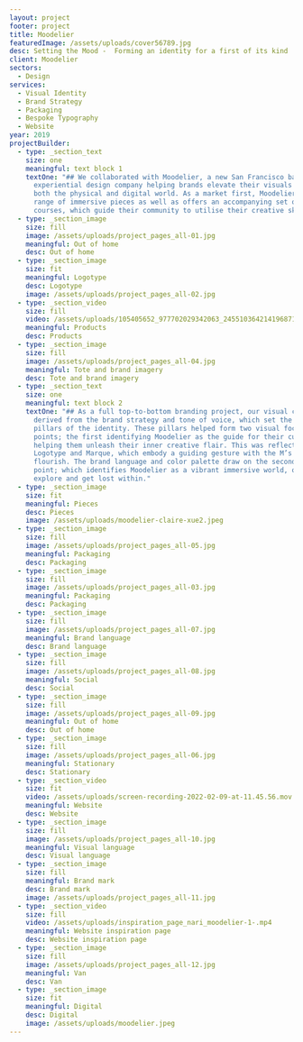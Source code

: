 ```yaml
---
layout: project
footer: project
title: Moodelier
featuredImage: /assets/uploads/cover56789.jpg
desc: Setting the Mood -  Forming an identity for a first of its kind
client: Moodelier
sectors:
  - Design
services:
  - Visual Identity
  - Brand Strategy
  - Packaging
  - Bespoke Typography
  - Website
year: 2019
projectBuilder:
  - type: _section_text
    size: one
    meaningful: text block 1
    textOne: "## We collaborated with Moodelier, a new San Francisco based
      experiential design company helping brands elevate their visuals across
      both the physical and digital world. As a market first, Moodelier sells a
      range of immersive pieces as well as offers an accompanying set of
      courses, which guide their community to utilise their creative skills."
  - type: _section_image
    size: fill
    image: /assets/uploads/project_pages_all-01.jpg
    meaningful: Out of home
    desc: Out of home
  - type: _section_image
    size: fit
    meaningful: Logotype
    desc: Logotype
    image: /assets/uploads/project_pages_all-02.jpg
  - type: _section_video
    size: fill
    video: /assets/uploads/105405652_977702029342063_2455103642141968718_n.mp4
    meaningful: Products
    desc: Products
  - type: _section_image
    size: fill
    image: /assets/uploads/project_pages_all-04.jpg
    meaningful: Tote and brand imagery
    desc: Tote and brand imagery
  - type: _section_text
    size: one
    meaningful: text block 2
    textOne: "## As a full top-to-bottom branding project, our visual concept was
      derived from the brand strategy and tone of voice, which set the core
      pillars of the identity. These pillars helped form two visual focal
      points; the first identifying Moodelier as the guide for their customers,
      helping them unleash their inner creative flair. This was reflected in the
      Logotype and Marque, which embody a guiding gesture with the M’s reaching
      flourish. The brand language and color palette draw on the second focal
      point; which identifies Moodelier as a vibrant immersive world, one can
      explore and get lost within."
  - type: _section_image
    size: fit
    meaningful: Pieces
    desc: Pieces
    image: /assets/uploads/moodelier-claire-xue2.jpeg
  - type: _section_image
    size: fill
    image: /assets/uploads/project_pages_all-05.jpg
    meaningful: Packaging
    desc: Packaging
  - type: _section_image
    size: fill
    image: /assets/uploads/project_pages_all-03.jpg
    meaningful: Packaging
    desc: Packaging
  - type: _section_image
    size: fill
    image: /assets/uploads/project_pages_all-07.jpg
    meaningful: Brand language
    desc: Brand language
  - type: _section_image
    size: fill
    image: /assets/uploads/project_pages_all-08.jpg
    meaningful: Social
    desc: Social
  - type: _section_image
    size: fill
    image: /assets/uploads/project_pages_all-09.jpg
    meaningful: Out of home
    desc: Out of home
  - type: _section_image
    size: fill
    image: /assets/uploads/project_pages_all-06.jpg
    meaningful: Stationary
    desc: Stationary
  - type: _section_video
    size: fit
    video: /assets/uploads/screen-recording-2022-02-09-at-11.45.56.mov
    meaningful: Website
    desc: Website
  - type: _section_image
    size: fill
    image: /assets/uploads/project_pages_all-10.jpg
    meaningful: Visual language
    desc: Visual language
  - type: _section_image
    size: fill
    meaningful: Brand mark
    desc: Brand mark
    image: /assets/uploads/project_pages_all-11.jpg
  - type: _section_video
    size: fill
    video: /assets/uploads/inspiration_page_nari_moodelier-1-.mp4
    meaningful: Website inspiration page
    desc: Website inspiration page
  - type: _section_image
    size: fill
    image: /assets/uploads/project_pages_all-12.jpg
    meaningful: Van
    desc: Van
  - type: _section_image
    size: fit
    meaningful: Digital
    desc: Digital
    image: /assets/uploads/moodelier.jpeg
---
```

